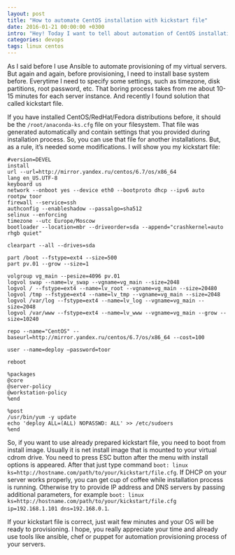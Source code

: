 ```yaml
---
layout: post
title: "How to automate CentOS installation with kickstart file"
date: 2016-01-21 00:00:00 +0300
intro: "Hey! Today I want to tell about automation of CentOS installation process. In previous articles I’ve described some automation tools, first of all, that is Ansible. Really, I use that tool almost every day, because there are many tasks with linux administration at my work, however I work on web developer position. But I want to automate everything, because these things take much time constantly and not allow to concentrace on process of software development. Fortunatelly, I like tasks from DevOps world and today I’ve resolved one more problem."
categories: devops
tags: linux centos
---
```


As I said before I use Ansible to automate provisioning of my virtual servers. But again and again, before provisioning, I need to install base system before. Everytime I need to specify some settings, such as timezone, disk partitions, root password, etc. That boring process takes from me about 10-15 minutes for each server instance. And recently I found solution that called kickstart file.

If you have installed CentOS/RedHat/Fedora distributions before, it should be the `/root/anaconda-ks.cfg` file on your filesystem. That file was generated automatically and contain settings that you provided during installation process. So, you can use that file for another installations. But, as a rule, it’s needed some modifications. I will show you my kickstart file:

```
#version=DEVEL
install
url --url=http://mirror.yandex.ru/centos/6.7/os/x86_64
lang en_US.UTF-8
keyboard us
network --onboot yes --device eth0 --bootproto dhcp --ipv6 auto
rootpw toor
firewall --service=ssh
authconfig --enableshadow --passalgo=sha512
selinux --enforcing
timezone --utc Europe/Moscow
bootloader --location=mbr --driveorder=sda --append="crashkernel=auto rhgb quiet"

clearpart --all --drives=sda

part /boot --fstype=ext4 --size=500
part pv.01 --grow --size=1

volgroup vg_main --pesize=4096 pv.01
logvol swap --name=lv_swap --vgname=vg_main --size=2048
logvol / --fstype=ext4 --name=lv_root --vgname=vg_main --size=20480
logvol /tmp --fstype=ext4 --name=lv_tmp --vgname=vg_main --size=2048
logvol /var/log --fstype=ext4 --name=lv_log --vgname=vg_main --size=2048
logvol /var/www --fstype=ext4 --name=lv_www --vgname=vg_main --grow --size=10240

repo --name="CentOS" --baseurl=http://mirror.yandex.ru/centos/6.7/os/x86_64 --cost=100

user --name=deploy —password=toor

reboot

%packages
@core
@server-policy
@workstation-policy
%end

%post
/usr/bin/yum -y update
echo 'deploy ALL=(ALL) NOPASSWD: ALL' >> /etc/sudoers
%end

```

So, if you want to use already prepared kickstart file, you need to boot from install image. Usually it is net install image that is mounted to your virtual cdrom drive. You need to press ESC button after the menu with install options is appeared. After that just type command `boot: linux ks=http://hostname.com/path/to/your/kickstart/file.cfg`. If DHCP on your server works properly, you can get cup of coffee while installation process is running. Otherwise try to provide IP address and DNS servers by passing additional parameters, for example `boot: linux ks=http://hostname.com/path/to/your/kickstart/file.cfg ip=192.168.1.101 dns=192.168.0.1`.

If your kickstart file is correct, just wait few minutes and your OS will be ready to provisioning. I hope, you really appreciate your time and already use tools like ansible, chef or puppet for automation provisioning process of your servers.

